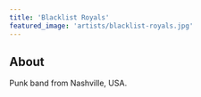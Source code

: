 ```yaml
---
title: 'Blacklist Royals'
featured_image: 'artists/blacklist-royals.jpg'
---
```


## About

Punk band from Nashville, USA.
